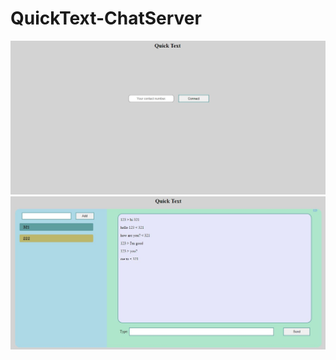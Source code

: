# QuickText-ChatServer

<div style="text-align:center"><img src="https://github.com/SubhadeepSen/QuickText-ChatServer/blob/master/images/connect-screen.jpg"/></div>
<div style="text-align:center"><img src="https://github.com/SubhadeepSen/QuickText-ChatServer/blob/master/images/chat-screen.JPG"/></div>
